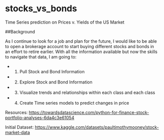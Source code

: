 # stocks_vs_bonds
Time Series prediction on Prices v. Yields of the US Market

##Background

As I continue to look for a job and plan for the future, I would like to be able to open a brokerage account to start buying different stocks and bonds in an effort to retire earlier. With all the information available but now the skills to navigate that data, I am going to:
- 1. Pull Stock and Bond Information
- 2. Explore Stock and Bond Information
- 3. Visualize trends and relationships within each class and each class
- 4. Create Time series models to predict changes in price


Resources:
https://towardsdatascience.com/python-for-finance-stock-portfolio-analyses-6da4c3e61054

Initial Dataset:
https://www.kaggle.com/datasets/paultimothymooney/stock-market-data
